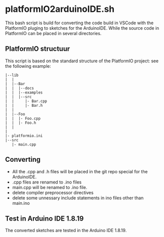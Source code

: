 platformIO2arduinoIDE.sh
========================

This bash script is build for converting the code build in VSCode with the PlatformIO pluging to sketches for the ArduinoIDE.
While the source code in PlatformIO can be placed in several directories.

PlatformIO structuur
--------------------
This script is based on the standard structure of the PlatformIO project: see the following example:
~~~
|--lib
|  |
|  |--Bar
|  |  |--docs
|  |  |--examples
|  |  |--src
|  |     |- Bar.cpp
|  |     |- Bar.h
|  |
|  |--Foo
|  |  |- Foo.cpp
|  |  |- Foo.h
|  |
|
|- platformio.ini
|--src
   |- main.cpp
~~~

Converting
----------
- All the .cpp and .h files will be placed in the git repo special for the ArduinoIDE.
- .cpp files are renamed to .ino files 
- main.cpp will be renamed to <projectName>.ino file.
- delete compiler preprocessor directives
- delete some unnessary include statements in ino files other than main.ino



Test in Arduino IDE 1.8.19
--------------------------
The converted sketches are tested in the Arduino IDE 1.8.19.
